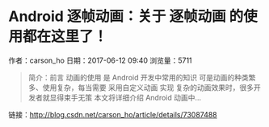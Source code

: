 # Android 逐帧动画：关于 逐帧动画 的使用都在这里了！
作者：carson_ho
日期：2017-06-12 09:40
浏览量：5711
> 简介：前言
动画的使用 是 Android 开发中常用的知识
可是动画的种类繁多、使用复杂，每当需要 采用自定义动画 实现 复杂的动画效果时，很多开发者就显得束手无策
本文将详细介绍 Android 动画中...

 链接：http://blog.csdn.net/carson_ho/article/details/73087488
